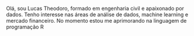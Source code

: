 Olá, sou Lucas Theodoro, formado em engenharia civil e apaixonado por dados.
Tenho interesse nas áreas de análise de dados, machine learning e mercado financeiro.
No momento estou me aprimorando na linguagem de programação R

<!---
lucastheodoroo/lucastheodoroo is a ✨ special ✨ repository because its `README.md` (this file) appears on your GitHub profile.
You can click the Preview link to take a look at your changes.
--->
